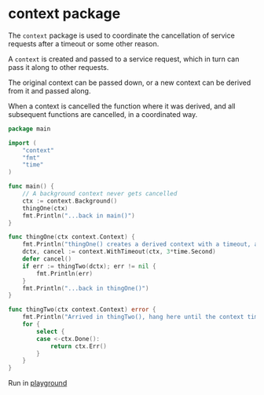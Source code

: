 # context package

The `context` package is used to coordinate the cancellation of service requests after a timeout or some other reason.

A `context` is created and passed to a service request, which in turn can pass it along to other requests.

The original context can be passed down, or a new context can be derived from it and passed along.

When a context is cancelled the function where it was derived, and all subsequent functions are cancelled, in a
coordinated way.

```go
package main

import (
	"context"
	"fmt"
	"time"
)

func main() {
	// A background context never gets cancelled
	ctx := context.Background()
	thingOne(ctx)
	fmt.Println("...back in main()")
}

func thingOne(ctx context.Context) {
	fmt.Println("thingOne() creates a derived context with a timeout, and passes it to thingTwo()...")
	dctx, cancel := context.WithTimeout(ctx, 3*time.Second)
	defer cancel()
	if err := thingTwo(dctx); err != nil {
		fmt.Println(err)
	}
	fmt.Println("...back in thingOne()")
}

func thingTwo(ctx context.Context) error {
	fmt.Println("Arrived in thingTwo(), hang here until the context times out...")
	for {
		select {
		case <-ctx.Done():
			return ctx.Err()
		}
	}
}
```

Run in [playground](https://play.golang.org/p/gixt191fcN-)